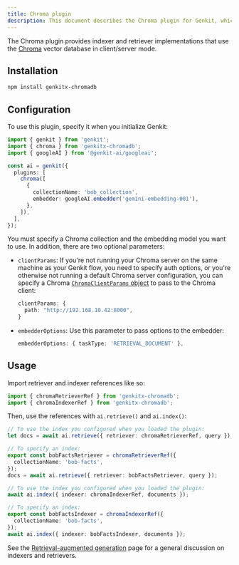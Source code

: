 ```yaml
---
title: Chroma plugin
description: This document describes the Chroma plugin for Genkit, which provides indexer and retriever implementations for the Chroma vector database in client/server mode.
---
```


The Chroma plugin provides indexer and retriever implementations that use the
[Chroma](https://docs.trychroma.com/) vector database in client/server mode.

## Installation

```bash
npm install genkitx-chromadb
```

## Configuration

To use this plugin, specify it when you initialize Genkit:

```ts
import { genkit } from 'genkit';
import { chroma } from 'genkitx-chromadb';
import { googleAI } from '@genkit-ai/googleai';

const ai = genkit({
  plugins: [
    chroma([
      {
        collectionName: 'bob_collection',
        embedder: googleAI.embedder('gemini-embedding-001'),
      },
    ]),
  ],
});
```

You must specify a Chroma collection and the embedding model you want to use. In
addition, there are two optional parameters:

- `clientParams`: If you're not running your Chroma server on the same machine as your Genkit flow, you need to specify auth options, or you're otherwise not running a default Chroma server configuration, you can specify a Chroma [`ChromaClientParams` object](https://docs.trychroma.com/js_reference/Client) to pass to the Chroma client:

  ```ts
  clientParams: {
    path: "http://192.168.10.42:8000",
  }
  ```

- `embedderOptions`: Use this parameter to pass options to the embedder:

  ```ts
  embedderOptions: { taskType: 'RETRIEVAL_DOCUMENT' },
  ```

## Usage

Import retriever and indexer references like so:

```ts
import { chromaRetrieverRef } from 'genkitx-chromadb';
import { chromaIndexerRef } from 'genkitx-chromadb';
```

Then, use the references with `ai.retrieve()` and `ai.index()`:

```ts
// To use the index you configured when you loaded the plugin:
let docs = await ai.retrieve({ retriever: chromaRetrieverRef, query });

// To specify an index:
export const bobFactsRetriever = chromaRetrieverRef({
  collectionName: 'bob-facts',
});
docs = await ai.retrieve({ retriever: bobFactsRetriever, query });
```

```ts
// To use the index you configured when you loaded the plugin:
await ai.index({ indexer: chromaIndexerRef, documents });

// To specify an index:
export const bobFactsIndexer = chromaIndexerRef({
  collectionName: 'bob-facts',
});
await ai.index({ indexer: bobFactsIndexer, documents });
```

See the [Retrieval-augmented generation](/docs/rag) page for a general
discussion on indexers and retrievers.
